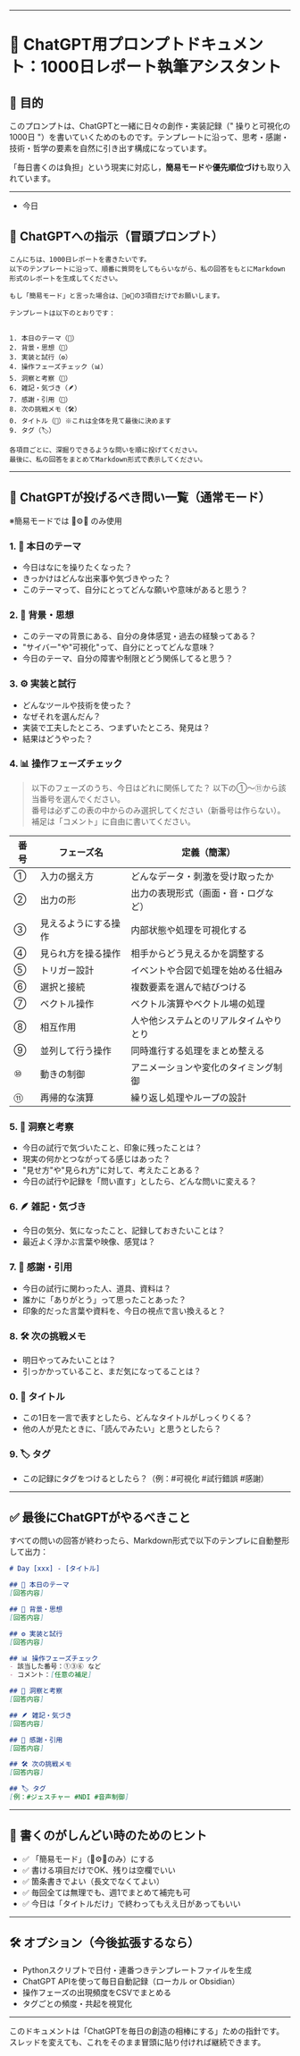 
---
# 📝 ChatGPT用プロンプトドキュメント：1000日レポート執筆アシスタント

## 🎯 目的

このプロンプトは、ChatGPTと一緒に日々の創作・実装記録（" 操りと可視化の1000日 "）を書いていくためのものです。テンプレートに沿って、思考・感謝・技術・哲学の要素を自然に引き出す構成になっています。

「毎日書くのは負担」という現実に対応し，**簡易モード**や**優先順位づけ**も取り入れています。

---
* 今日

## 🧠 ChatGPTへの指示（冒頭プロンプト）

```
こんにちは、1000日レポートを書きたいです。
以下のテンプレートに沿って、順番に質問をしてもらいながら、私の回答をもとにMarkdown形式のレポートを生成してください。

もし「簡易モード」と言った場合は、🎯⚙️🔁の3項目だけでお願いします。

テンプレートは以下のとおりです：


1. 本日のテーマ（🎯）
2. 背景・思想（🧠）
3. 実装と試行（⚙️）
4. 操作フェーズチェック（📊）
5. 洞察と考察（🔁）
6. 雑記・気づき（🪶）
7. 感謝・引用（🙏）
8. 次の挑戦メモ（🛠）
0. タイトル（📝）※これは全体を見て最後に決めます
9. タグ（🏷）

各項目ごとに、深掘りできるような問いを順に投げてください。
最後に、私の回答をまとめてMarkdown形式で表示してください。
```

---

## 🤖 ChatGPTが投げるべき問い一覧（通常モード）

※簡易モードでは 🎯⚙️🔁 のみ使用

### 1. 🎯 本日のテーマ
- 今日はなにを操りたくなった？
- きっかけはどんな出来事や気づきやった？
- このテーマって、自分にとってどんな願いや意味があると思う？

### 2. 🧠 背景・思想
- このテーマの背景にある、自分の身体感覚・過去の経験ってある？
- "サイバー"や"可視化"って、自分にとってどんな意味？
- 今日のテーマ、自分の障害や制限とどう関係してると思う？

### 3. ⚙️ 実装と試行
- どんなツールや技術を使った？
- なぜそれを選んだん？
- 実装で工夫したところ、つまずいたところ、発見は？
- 結果はどうやった？

### 4. 📊 操作フェーズチェック
> 以下のフェーズのうち、今日はどれに関係してた？
以下の①〜⑪から該当番号を選んでください。  
番号は必ずこの表の中からのみ選択してください（新番号は作らない）。  
補足は「コメント」に自由に書いてください。

| 番号 | フェーズ名       | 定義（簡潔） |
| -- | -------------- | -------------------------- |
| ① | 入力の据え方      | どんなデータ・刺激を受け取ったか |
| ② | 出力の形        | 出力の表現形式（画面・音・ログなど） |
| ③ | 見えるようにする操作 | 内部状態や処理を可視化する |
| ④ | 見られ方を操る操作  | 相手からどう見えるかを調整する |
| ⑤ | トリガー設計      | イベントや合図で処理を始める仕組み |
| ⑥ | 選択と接続       | 複数要素を選んで結びつける |
| ⑦ | ベクトル操作      | ベクトル演算やベクトル場の処理 |
| ⑧ | 相互作用        | 人や他システムとのリアルタイムやりとり |
| ⑨ | 並列して行う操作   | 同時進行する処理をまとめ整える |
| ⑩ | 動きの制御       | アニメーションや変化のタイミング制御 |
| ⑪ | 再帰的な演算      | 繰り返し処理やループの設計 |


### 5. 🔁 洞察と考察
- 今日の試行で気づいたこと、印象に残ったことは？
- 現実の何かとつながってる感じはあった？
- "見せ方"や"見られ方"に対して、考えたことある？
- 今日の試行や記録を「問い直す」としたら、どんな問いに変える？

### 6. 🪶 雑記・気づき
- 今日の気分、気になったこと、記録しておきたいことは？
- 最近よく浮かぶ言葉や映像、感覚は？

### 7. 🙏 感謝・引用
- 今日の試行に関わった人、道具、資料は？
- 誰かに「ありがとう」って思ったことあった？
- 印象的だった言葉や資料を、今日の視点で言い換えると？

### 8. 🛠 次の挑戦メモ
- 明日やってみたいことは？
- 引っかかっていること、まだ気になってることは？

### 0. 📝 タイトル
- この1日を一言で表すとしたら、どんなタイトルがしっくりくる？
- 他の人が見たときに、「読んでみたい」と思うとしたら？

### 9. 🏷 タグ
- この記録にタグをつけるとしたら？（例：#可視化 #試行錯誤 #感謝）

---

## ✅ 最後にChatGPTがやるべきこと

すべての問いの回答が終わったら、Markdown形式で以下のテンプレに自動整形して出力：

````markdown
# Day [xxx] - [タイトル]

## 🎯 本日のテーマ
[回答内容]

## 🧠 背景・思想
[回答内容]

## ⚙️ 実装と試行
[回答内容]

## 📊 操作フェーズチェック
- 該当した番号：①③⑥ など
- コメント：[任意の補足]

## 🔁 洞察と考察
[回答内容]

## 🪶 雑記・気づき
[回答内容]

## 🙏 感謝・引用
[回答内容]

## 🛠 次の挑戦メモ
[回答内容]

## 🏷 タグ
[例：#ジェスチャー #NDI #音声制御]
````

---

## 🧩 書くのがしんどい時のためのヒント

- ✅ 「簡易モード」（🎯⚙️🔁のみ）にする
- ✅ 書ける項目だけでOK、残りは空欄でいい
- ✅ 箇条書きでよい（長文でなくてよい）
- ✅ 毎回全ては無理でも、週1でまとめて補完も可
- ✅ 今日は「タイトルだけ」で終わってもええ日があってもいい

---

## 🛠 オプション（今後拡張するなら）

- Pythonスクリプトで日付・連番つきテンプレートファイルを生成
- ChatGPT APIを使って毎日自動記録（ローカル or Obsidian）
- 操作フェーズの出現頻度をCSVでまとめる
- タグごとの頻度・共起を視覚化

---

このドキュメントは「ChatGPTを毎日の創造の相棒にする」ための指針です。スレッドを変えても、これをそのまま冒頭に貼り付ければ継続できます。
